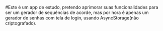 #Este é um app de estudo, pretendo aprimorar suas funcionalidades para ser um gerador de sequências de acorde, mas por hora é apenas um gerador de senhas com tela de login, usando AsyncStorage(não criptografado).